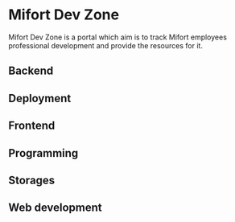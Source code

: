 # Mifort Dev Zone

Mifort Dev Zone is a portal which aim is to track Mifort employees professional development and provide the resources for it.

## Backend

## Deployment

## Frontend

## Programming

## Storages

## Web development
